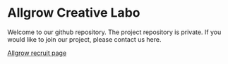 # Allgrow Creative Labo

Welcome to our github repository. The project repository is private.
If you would like to join our project, please contact us here.

[Allgrow recruit page](https://www.allgrow.co.jp/recruit/)
